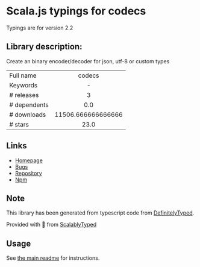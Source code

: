 
# Scala.js typings for codecs

Typings are for version 2.2

## Library description:
Create an binary encoder/decoder for json, utf-8 or custom types

|                    |                 |
| ------------------ | :-------------: |
| Full name          | codecs |
| Keywords           | - |
| # releases         | 3 |
| # dependents       | 0.0 |
| # downloads        | 11506.666666666666 |
| # stars            | 23.0 |

## Links
- [Homepage](https://github.com/mafintosh/codecs)
- [Bugs](https://github.com/mafintosh/codecs/issues)
- [Repository](https://github.com/mafintosh/codecs)
- [Npm](https://www.npmjs.com/package/codecs)
    


## Note
This library has been generated from typescript code from [DefinitelyTyped](https://definitelytyped.org).

Provided with :purple_heart: from [ScalablyTyped](https://github.com/oyvindberg/ScalablyTyped)

## Usage
See [the main readme](../../readme.md) for instructions.


